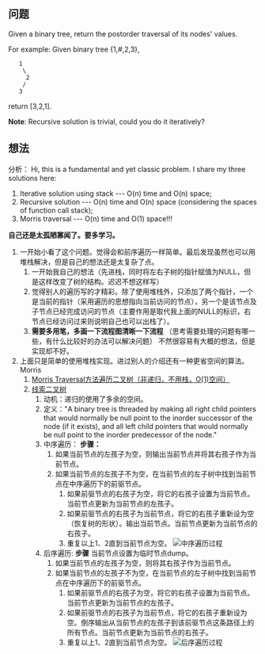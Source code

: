 ## 问题

Given a binary tree, return the postorder traversal of its nodes' values.

For example:
Given binary tree {1,#,2,3},
```
   1
    \
     2
    /
   3
```
return [3,2,1].

**Note**: Recursive solution is trivial, could you do it iteratively?

## 想法

分析：
Hi, this is a fundamental and yet classic problem. I share my three solutions here:
1. Iterative solution using stack --- O(n) time and O(n) space;
2. Recursive solution --- O(n) time and O(n) space (considering the spaces of function call stack);
3. Morris traversal --- O(n) time and O(1) space!!!

**自己还是太孤陋寡闻了。要多学习。**

1. 一开始小看了这个问题。觉得会和前序遍历一样简单。最后发现虽然也可以用堆栈解决，但是自己的想法还是太复杂了点。
   1. 一开始我自己的想法（先进栈，同时将左右子树的指针赋值为NULL，但是这样改变了树的结构。迟迟不想这样写）
   2. 觉得别人的遍历写的才精彩。除了使用堆栈外，只添加了两个指针，一个是当前的指针（采用遍历的思想指向当前访问的节点），另一个是该节点及子节点已经完成访问的节点（主要作用是取代我上面的NULL的标识，右节点已经访问过来则说明自己也可以出栈了）。
   3. **需要多用笔，多画一下流程图清晰一下流程** （思考需要处理的问题有哪一些，有什么比较好的办法可以解决问题） 不然很容易有大概的想法，但是实现却不好。
2. 上面只是简单的使用堆栈实现。进过别人的介绍还有一种更省空间的算法。Morris
   1. [Morris Traversal方法遍历二叉树（非递归，不用栈，O(1)空间）](http://www.cnblogs.com/AnnieKim/archive/2013/06/15/MorrisTraversal.html)
   2. [线索二叉树](https://en.wikipedia.org/wiki/Threaded_binary_tree#The_array_of_Inorder_traversal)
      1. 动机：递归的使用了多余的空间。
      2. 定义："A binary tree is threaded by making all right child pointers that would normally be null point to the inorder successor of the node (if it exists), and all left child pointers that would normally be null point to the inorder predecessor of the node."
      3. 中序遍历：
         **步骤：**
         1. 如果当前节点的左孩子为空，则输出当前节点并将其右孩子作为当前节点。
         2. 如果当前节点的左孩子不为空，在当前节点的左子树中找到当前节点在中序遍历下的前驱节点。
            1. 如果前驱节点的右孩子为空，将它的右孩子设置为当前节点。当前节点更新为当前节点的左孩子。
            2.  如果前驱节点的右孩子为当前节点，将它的右孩子重新设为空（恢复树的形状）。输出当前节点。当前节点更新为当前节点的右孩子。
            3. 重复以上1、2直到当前节点为空。
         ![中序遍历过程](http://images.cnitblog.com/blog/300640/201306/14214057-7cc645706e7741e3b5ed62b320000354.jpg)
      4. 后序遍历:
         **步骤**
         当前节点设置为临时节点dump。
         1. 如果当前节点的左孩子为空，则将其右孩子作为当前节点。
         2. 如果当前节点的左孩子不为空，在当前节点的左子树中找到当前节点在中序遍历下的前驱节点。
            1. 如果前驱节点的右孩子为空，将它的右孩子设置为当前节点。当前节点更新为当前节点的左孩子。
            2. 如果前驱节点的右孩子为当前节点，将它的右孩子重新设为空。倒序输出从当前节点的左孩子到该前驱节点这条路径上的所有节点。当前节点更新为当前节点的右孩子。
            3. 重复以上1、2直到当前节点为空。
        ![后序遍历过程](http://images.cnitblog.com/blog/300640/201306/15165951-7991525829134fb3beefed9fbf7e0536.jpg)
